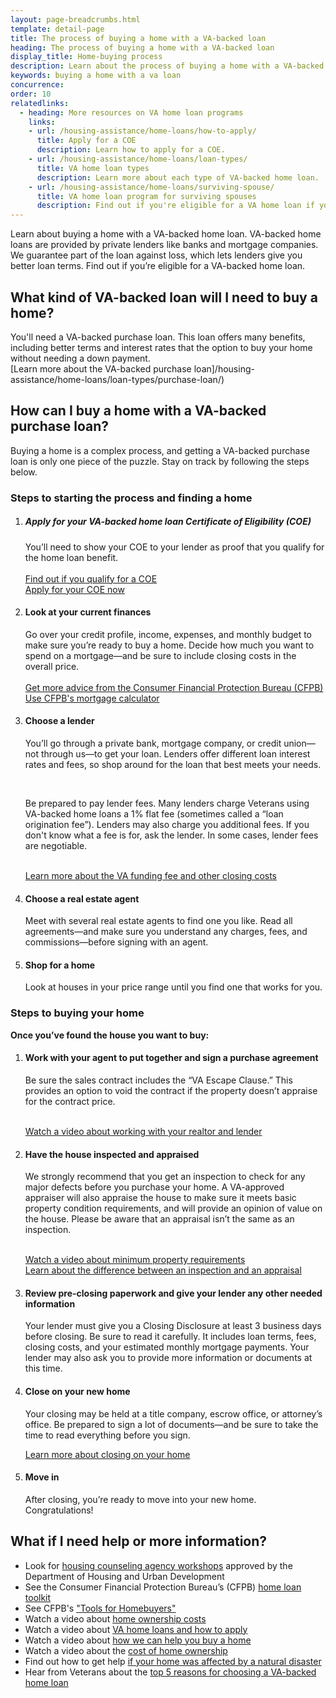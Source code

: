```yaml
---
layout: page-breadcrumbs.html
template: detail-page
title: The process of buying a home with a VA-backed loan
heading: The process of buying a home with a VA-backed loan
display_title: Home-buying process
description: Learn about the process of buying a home with a VA-backed home loan. VA-backed home loans are provided by private lenders like banks and mortgage companies. We guarantee part of the loan against loss, which lets lenders give you better loan terms. Find out if you’re eligible for a VA-backed home loan.
keywords: buying a home with a va loan
concurrence: 
order: 10
relatedlinks:
  - heading: More resources on VA home loan programs
    links:
    - url: /housing-assistance/home-loans/how-to-apply/
      title: Apply for a COE
      description: Learn how to apply for a COE. 
    - url: /housing-assistance/home-loans/loan-types/
      title: VA home loan types
      description: Learn more about each type of VA-backed home loan.
    - url: /housing-assistance/home-loans/surviving-spouse/
      title: VA home loan program for surviving spouses
      description: Find out if you're eligible for a VA home loan if you're a suriviving spouse.
---
```

<div class="va-introtext">

Learn about buying a home with a VA-backed home loan. VA-backed home loans are provided by private lenders like banks and mortgage companies. We guarantee part of the loan against loss, which lets lenders give you better loan terms. Find out if you’re eligible for a VA-backed home loan.

</div>

## What kind of VA-backed loan will I need to buy a home?

You'll need a VA-backed purchase loan. This loan offers many benefits, including better terms and interest rates that the option to buy your home without needing a down payment. <br>
[Learn more about the VA-backed purchase loan]/housing-assistance/home-loans/loan-types/purchase-loan/)

## How can I buy a home with a VA-backed purchase loan?

Buying a home is a complex process, and getting a VA-backed purchase loan is only one piece of the puzzle. Stay on track by following the steps below.

### Steps to starting the process and finding a home

<ol class="process">
<li class="process-step list-one">

##### Apply for your VA-backed home loan Certificate of Eligibility (COE)

You’ll need to show your COE to your lender as proof that you qualify for the home loan benefit. 
<br>
<br>
[Find out if you qualify for a COE](/housing-assistance/home-loans/eligibility/) <br>
[Apply for your COE now](/housing-assistance/home-loans/how-to-apply/)

</li>

<li class="process-step list-two">

#### Look at your current finances

Go over your credit profile, income, expenses, and monthly budget to make sure you’re ready to buy a home. Decide how much you want to spend on a mortgage—and be sure to include closing costs in the overall price. 
<br>
<br>
[Get more advice from the Consumer Financial Protection Bureau (CFPB)](http://www.consumerfinance.gov/owning-a-home/process/prepare/)
<br>
[Use CFPB's mortgage calculator](https://www.consumerfinance.gov/owning-a-home/loan-options/#loan-term-calculator)
</li>

<li class="process-step list-three">

#### Choose a lender

You’ll go through a private bank, mortgage company, or credit union—not through us—to get your loan. Lenders offer different loan interest rates and fees, so shop around for the loan that best meets your needs. 

<br>

Be prepared to pay lender fees. Many lenders charge Veterans using VA-backed home loans a 1% flat fee (sometimes called a “loan origination fee”). Lenders may also charge you additional fees. If you don't know what a fee is for, ask the lender. In some cases, lender fees are negotiable. 
<br> 
<br>

[Learn more about the VA funding fee and other closing costs](/housing-assistance/home-loans/funding-fee-and-closing-costs/)

</li>

<li class="process-step list-four">

#### Choose a real estate agent

Meet with several real estate agents to find one you like. Read all agreements—and make sure you understand any charges, fees, and commissions—before signing with an agent.

</li>

<li class="process-step list-five">

#### Shop for a home

Look at houses in your price range until you find one that works for you.

</li>
</ol>

### Steps to buying your home

**Once you’ve found the house you want to buy:**

<ol class="process">
<li class="process-step list-one">

#### Work with your agent to put together and sign a purchase agreement

Be sure the sales contract includes the “VA Escape Clause.” This provides an option to void the contract if the property doesn’t appraise for the contract price. 
<br>
<br>

[Watch a video about working with your realtor and lender](https://www.youtube.com/watch?v=80fG2XN47YI)

</li>

<li class="process-step list-two">

#### Have the house inspected and appraised

We strongly recommend that you get an inspection to check for any major defects before you purchase your home. A VA-approved appraiser will also appraise the house to make sure it meets basic property condition requirements, and will provide an opinion of value on the house. Please be aware that an appraisal isn’t the same as an inspection. 
<br>
<br>

[Watch a video about minimum property requirements](https://www.youtube.com/watch?v=6AD1BrMf3lk)<br>
[Learn about the difference between an inspection and an appraisal](https://www.youtube.com/watch?v=coggXnbc0j0&index=123&list=PLA93A5833057D78B7)

</li>

<li class="process-step list-three">

#### Review pre-closing paperwork and give your lender any other needed information

Your lender must give you a Closing Disclosure at least 3 business days before closing. Be sure to read it carefully. It includes loan terms, fees, closing costs, and your estimated monthly mortgage payments. Your lender may also ask you to provide more information or documents at this time.

</li>

<li class="process-step list-four">

#### Close on your new home

Your closing may be held at a title company, escrow office, or attorney’s office. Be prepared to sign a lot of documents—and be sure to take the time to read everything before you sign.

[Learn more about closing on your home](https://knowyouroptions.com/buy-overview/buying-process/close-on-your-home)

</li>

<li class="process-step list-five">

#### Move in

After closing, you’re ready to move into your new home. Congratulations!  

</li>
</ol>

## What if I need help or more information?

- Look for [housing counseling agency workshops](http://www.hud.gov/offices/hsg/sfh/hcc/hcs.cfm?weblistaction=summary) approved by the Department of Housing and Urban Development
- See the Consumer Financial Protection Bureau’s (CFPB) [home loan toolkit](http://files.consumerfinance.gov/f/201503_cfpb_your-home-loan-toolkit-web.pdf)
- See CFPB's ["Tools for Homebuyers"](https://www.consumerfinance.gov/owning-a-home/)
- Watch a video about [home ownership costs](https://www.youtube.com/watch?v=vYr5QVwL1Ow&list=PLA93A5833057D78B7&index=7)
- Watch a video about [VA home loans and how to apply](https://www.youtube.com/watch?v=h3gR_BmMP7A)
- Watch a video about [how we can help you buy a home](https://www.youtube.com/watch?v=HbXNBF7qQS0&feature=youtu.be)
- Watch a video about the [cost of home ownership](https://www.youtube.com/watch?v=vYr5QVwL1Ow)
- Find out how to get help [if your home was affected by a natural disaster](https://www.benefits.va.gov/homeloans/documents/docs/va_policy_regarding_natural_disasters.pdf)
- Hear from Veterans about the [top 5 reasons for choosing a VA-backed home loan](https://www.youtube.com/watch?v=xbjYFpyMxu0&feature=youtu.be)












